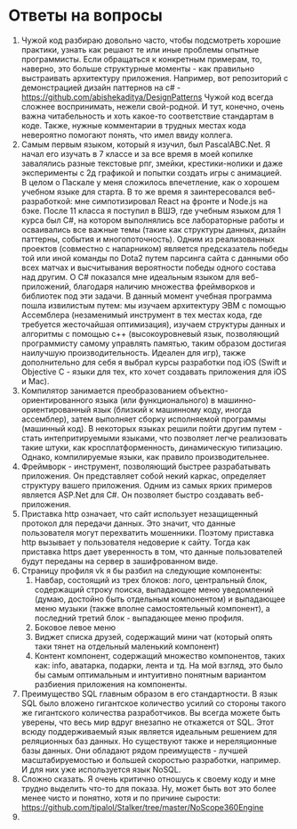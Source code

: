 # Ответы на вопросы
1. Чужой код разбираю довольно часто, чтобы подсмотреть хорошие практики, узнать как решают те или иные проблемы опытные программисты. Если обращаться к конкретным примерам, то, наверно, это больше структурные моменты - как правильно выстраивать архитектуру приложения. Например, вот репозиторий с демонстрацией дизайн паттернов на c# - https://github.com/abishekaditya/DesignPatterns Чужой код всегда сложнее воспринимать, нежели свой-родной. И тут, конечно, очень важна читабельность и хоть какое-то соответствие стандартам в коде. Также, нужные комментарии в трудных местах кода невероятно помогают понять, что имел ввиду коллега.
2. Самым первым языком, который я изучил, был PascalABC.Net. Я начал его изучать в 7 классе и за все время в моей копилке завалялись разные текстовые рпг, змейки, крестики-нолики и даже эксперименты с 2д графикой и попытки создать игры с анимацией. В целом о Паскале у меня сложилось впечетление, как о хорошем учебном языке для старта. В то же время я заинтересовался веб-разработкой: мне симпотизировал React на фронте и Node.js на бэке. После 11 класса я поступил в ВШЭ, где учебным языком для 1 курса был C#, на котором выполнялись все лабораторные работы и осваивались все важные темы (такие как структуры данных, дизайн паттерны, события и многопоточность). Одним из реализованных проектов (совместно с напарником) является предсказатель победы той или иной команды по Dota2 путем парсинга сайта с данными обо всех матчах и высчитывания вероятности победы одного состава над другим. О C# показался мне идеальным языком для веб-приложений, благодаря наличию множества фреймворков и библиотек под эти задачи. В данный момент учебная программа пошла извилистым путем: мы изучаем архитектуру ЭВМ с помощью Ассемблера (незаменимый инструмент в тех местах кода, где требуется жесточайшая оптимизация), изучаем структуры данных и алгоритмы с помощью с++ (высокоуровневый язык, позволяющий программисту самому управлять памятью, таким образом достигая наилучшую производительность. Идеален для игр), также дополнительно для себя я выбрал курсы разработки под iOS (Swift и Objective C - языки для тех, кто хочет создавать приложения для iOS и Mac). 
3. Компилятор занимается преобразованием объектно-ориентированного языка (или функционального) в машинно-ориентированный язык (близкий к машинному коду, иногда ассемблер), затем выполняет сборку исполняемой программы (машинный код). В некоторых языках решили пойти другим путем - стать интепритируемыми языками, что позволяет легче реализовать такие штуки, как кросплатформенность, динамическую типизацию. Однако, компилируемые языки, как правило производительнее.
4. Фреймворк - инструмент, позволяющий быстрее разрабатывать приложения. Он представляет собой некий каркас, определяет структуру вашего приложения. Одним из самых ярких примеров является ASP.Net для C#. Он позволяет быстро создавать веб-приложения.
5. Приставка http означает, что сайт использует незащищенный протокол для передачи данных. Это значит, что данные пользователя могут перехватить мошенники. Поэтому приставка http вызывает у пользователя недоверие к сайту. Тогда как приставка https дает уверенность в том, что данные пользователей будут переданы на сервер в зашифрованном виде. 
6. Страницу профиля vk я бы разбил на следующие компоненты:
	1. Навбар, состоящий из трех блоков: лого, центральный блок, содержащий строку поиска, выпадающее меню уведомлений (думаю, достойно быть отдельным компонентом) и выпадающее меню музыки (также вполне самостоятельный компонент), а последний третий блок - выпадающее меню профиля.
	2. Боковое левое меню
	3. Виджет списка друзей, содержащий мини чат (который опять таки тянет на отдельный маленький компонент)
	4. Контент компонент, содержащий множество компонентов, таких как: info, аватарка, подарки, лента и тд. 
На мой взгляд, это было бы самым оптимальным и интуитивно понятным вариантом разбиения приложения на компоненты.
7. Преимущество SQL главным образом в его стандартности. В язык SQL было вложено гигантское количество усилий со стороны такого же гигантского количества разработчиков. Вы всегда можете быть уверены, что весь мир вдруг внезапно не откажется от SQL. Этот всюду поддерживаемый язык является идеальным решением для реляционных баз данных. Но существуют также и нереляционные базы данных. Они обладают рядом преимуществ - лучшей масштабируемостью и большей скоростью разработки, например. И для них уже используется язык NoSQL.
8. Сложно сказать. Я очень критично отношусь к своему коду и мне трудно выделить что-то для показа. Ну, может быть вот это более менее чисто и понятно, хотя и по причине сырости: https://github.com/tipalol/Stalker/tree/master/NoScope360Engine
9. 
